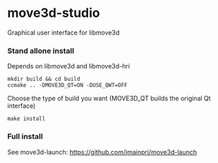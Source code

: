 move3d-studio
=============

Graphical user interface for libmove3d

### Stand allone install

Depends on libmove3d and libmove3d-hri

    mkdir build && cd build
    ccmake .. -DMOVE3D_QT=ON -DUSE_QWT=OFF

Choose the type of build you want (MOVE3D_QT builds the original Qt interface)    

    make install
    
### Full install

See move3d-launch: https://github.com/jmainpri/move3d-launch
